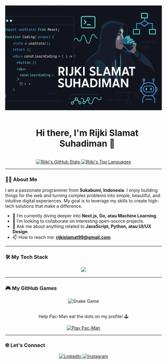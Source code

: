 <p align="center">
  <img src="https://github.com/Kaaabaaa/Kaaabaaa/blob/main/ChatGPT%20Image%2016%20Okt%202025,%2020.29.25.png?raw=true" alt="Rijki Slamat Suhadiman Github Header"/>
</p>

<div id="user-content-toc">
  <ul align="center">
    <summary><h1 style="display: inline-block;">Hi there, I'm Rijki Slamat Suhadiman 👋</h1></summary>
  </ul>
</div>

<div align="center">
  <a href="https://github.com/Kaaabaaa">
    <img src="https://github-readme-stats.vercel.app/api?username=Kaaabaaa&show_icons=true&theme=radical&hide_border=true&count_private=true" alt="Rijki's GitHub Stats" />
  </a>
  <a href="https://github.com/Kaaabaaa">
    <img src="https://github-readme-stats.vercel.app/api/top-langs/?username=Kaaabaaa&layout=compact&theme=radical&hide_border=true" alt="Rijki's Top Languages" />
  </a>
</div>

---

### 👨‍💻 About Me

I am a passionate programmer from **Sukabumi, Indonesia**. I enjoy building things for the web and turning complex problems into simple, beautiful, and intuitive digital experiences. My goal is to leverage my skills to create high-tech solutions that make a difference.

- 🌱 I’m currently diving deeper into **Next.js, Go, atau Machine Learning**.
- 👯 I’m looking to collaborate on interesting open-source projects.
- 💬 Ask me about anything related to **JavaScript, Python, atau UI/UX Design**.
- 📫 How to reach me: **rijkislamat99@gmail.com**.

---

### 🛠️ My Tech Stack

<p align="center">
  <a href="https://skillicons.dev">
    <img src="https://skillicons.dev/icons?i=js,react,nodejs,python,git,vscode,figma,docker" />
  </a>
</p>

---

### 🎮 My GitHub Games

<div align="center">
  <pHere's a snake eating my contribution graph! 🐍/p>
  <img src="https://raw.githubusercontent.com/Kaaabaaa/Kaaabaaa/output/github-contribution-grid-snake.svg" alt="Snake Game">
</div>

<br>

<div align="center">
  <p>Help Pac-Man eat the dots on my profile! 🕹️</p>
  <p>
    <a href="https://github.com/Kaaabaaa/Kaaabaaa/actions/workflows/pacman.yml"><img src="https://img.shields.io/badge/play-pacman-yellow?style=for-the-badge&logo=githubactions&logoColor=black" alt="Play Pac-Man"></a>
  </p>
</div>

---

### 🌐 Let's Connect

<p align="center">
  <a href="https://www.linkedin.com/in/rijki-slamat-suhardiman-65656a162?utm_source=share&utm_campaign=share_via&utm_content=profile&utm_medium=android_app#" target="_blank">
    <img src="https://img.shields.io/badge/LinkedIn-0077B5?style=for-the-badge&logo=linkedin&logoColor=white" alt="LinkedIn"/>
  </a>
  <a href="https://www.instagram.com/iknitee_?igsh=dHczYXIzcDV3bHph#" target="_blank">
    <img src="https://img.shields.io/badge/Instagram-E4405F?style=for-the-badge&logo=instagram&logoColor=white" alt="Instagram"/>
  </a>
</p>
